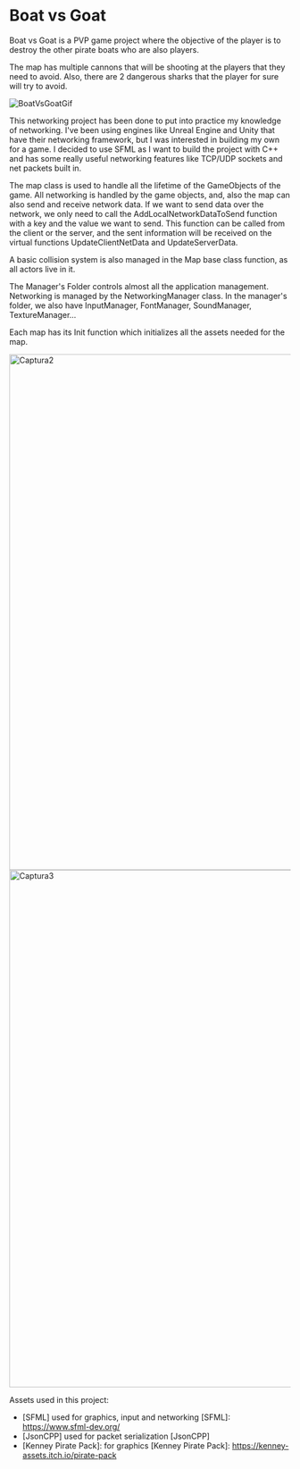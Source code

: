 # Boat vs Goat

Boat vs Goat is a PVP game project where the objective of the player is to destroy the other pirate boats who are also players.

The map has multiple cannons that will be shooting at the players that they need to avoid. Also, there are 2 dangerous sharks that the player for sure will try to avoid. 

![BoatVsGoatGif](https://github.com/Joan-Abad/NetworkingSocketGame/assets/59310847/f18a7c89-798b-4b14-8c2b-2a900f198a1c)

This networking project has been done to put into practice my knowledge of networking. I've been using engines like Unreal Engine and Unity that have their networking framework, but I was interested in building my own for a game. I decided to use SFML as I want to build the project with C++ and has some really useful networking features like TCP/UDP sockets and net packets built in. 

The map class is used to handle all the lifetime of the GameObjects of the game. All networking is handled by the game objects, and, also the map can also send and receive network data. If we want to send data over the network, we only need to call the AddLocalNetworkDataToSend function with a key and the value we want to send. This function can be called from the client or the server, and the sent information will be received on the virtual functions UpdateClientNetData and UpdateServerData. 

A basic collision system is also managed in the Map base class function, as all actors live in it. 

The Manager's Folder controls almost all the application management. Networking is managed by the NetworkingManager class. In the manager's folder, we also have InputManager, FontManager, SoundManager, TextureManager...

Each map has its Init function which initializes all the assets needed for the map. 

<img width="924" alt="Captura2" src="https://github.com/Joan-Abad/NetworkingSocketGame/assets/59310847/91415c2d-883f-41c3-8007-a56207e62185">

<img width="927" alt="Captura3" src="https://github.com/Joan-Abad/NetworkingSocketGame/assets/59310847/264c74e0-7ca4-4e0e-b80e-f4afbe80f661">

Assets used in this project:

* [SFML] used for graphics, input and networking
[SFML]: https://www.sfml-dev.org/
* [JsonCPP] used for packet serialization
[JsonCPP]
* [Kenney Pirate Pack]: for graphics
[Kenney Pirate Pack]: https://kenney-assets.itch.io/pirate-pack


